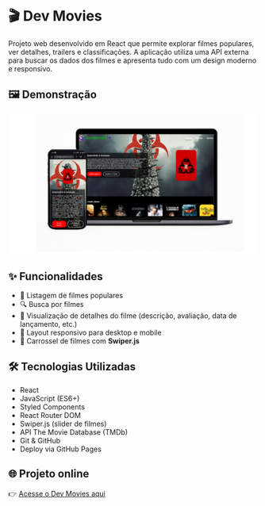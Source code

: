 # 🎬 Dev Movies

Projeto web desenvolvido em React que permite explorar filmes populares, ver detalhes, trailers e classificações. A aplicação utiliza uma API externa para buscar os dados dos filmes e apresenta tudo com um design moderno e responsivo.

## 🖼️ Demonstração

![Demonstração](dev-movies.png)

## ✨ Funcionalidades

- 🎥 Listagem de filmes populares
- 🔍 Busca por filmes
- 📄 Visualização de detalhes do filme (descrição, avaliação, data de lançamento, etc.)
- 📱 Layout responsivo para desktop e mobile
- 🎨 Carrossel de filmes com **Swiper.js**

## 🛠️ Tecnologias Utilizadas

- React
- JavaScript (ES6+)
- Styled Components
- React Router DOM
- Swiper.js (slider de filmes)
- API The Movie Database (TMDb)
- Git & GitHub
- Deploy via GitHub Pages

## 🌐 Projeto online

👉 [Acesse o Dev Movies aqui](https://leinadgp.github.io/projeto_dev_movie)

